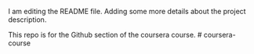 I am editing the README file. Adding some more details about the project description.

This repo is for the Github section of the coursera course. # coursera-course
